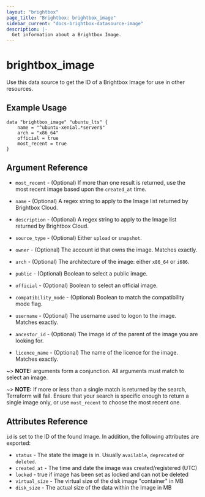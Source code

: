```yaml
---
layout: "brightbox"
page_title: "Brightbox: brightbox_image"
sidebar_current: "docs-brightbox-datasource-image"
description: |-
  Get information about a Brightbox Image.
---
```


# brightbox\_image

Use this data source to get the ID of a Brightbox Image for use in other
resources.

## Example Usage

```hcl
data "brightbox_image" "ubuntu_lts" {
	name = "^ubuntu-xenial.*server$"
	arch = "x86_64"
	official = true
	most_recent = true
}
```

## Argument Reference

* `most_recent` - (Optional) If more than one result is returned, use
the most recent image based upon the `created_at` time.

* `name` - (Optional) A regex string to apply to the Image list returned
by Brightbox Cloud.

* `description` - (Optional) A regex string to apply to the Image list
returned by Brightbox Cloud.

* `source_type` - (Optional) Either `upload` or `snapshot`.

* `owner` - (Optional) The account id that owns the image. Matches
exactly.

* `arch` - (Optional) The architecture of the image: either `x86_64` or
`i686`.

* `public` - (Optional) Boolean to select a public image.

* `official` - (Optional) Boolean to select an official image.

* `compatibility_mode` - (Optional) Boolean to match the compatibility
mode flag.

* `username` - (Optional) The username used to logon to the image. Matches
exactly.

* `ancestor_id` - (Optional) The image id of the parent of the image
you are looking for.

* `licence_name` - (Optional) The name of the licence for the
image. Matches exactly.

~> **NOTE:** arguments form a conjunction. All arguments must match to
select an image.

~> **NOTE:** If more or less than a single match is returned by the
search, Terraform will fail. Ensure that your search is specific enough
to return a single image only, or use `most_recent` to choose the most
recent one.

## Attributes Reference

`id` is set to the ID of the found Image. In addition, the following attributes
are exported:

* `status` - The state the image is in. Usually `available`, `deprecated`
or `deleted`.
* `created_at` - The time and date the image was created/registered (UTC)
* `locked` - true if image has been set as locked and can not be deleted
* `virtual_size` - The virtual size of the disk image "container" in MB
* `disk_size` - The actual size of the data within the Image in MB
